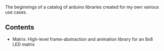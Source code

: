 The beginnings of a catalog of arduino libraries created for my own various use cases.

Contents
-------
- Matrix: High-level frame-abstraction and animation library for an 8x8 LED matrix
